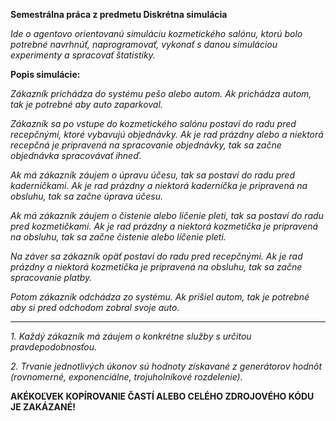 **Semestrálna práca z predmetu Diskrétna simulácia**

_Ide o agentovo orientovanú simuláciu kozmetického salónu, ktorú bolo potrebné navrhnúť, naprogramovať, vykonať s danou simuláciou experimenty a spracovať štatistiky._


**Popis simulácie:**

_Zákazník prichádza do systému pešo alebo autom. Ak prichádza autom, tak je potrebné aby auto zaparkoval._

_Zákazník sa po vstupe do kozmetického salónu postaví do radu pred recepčnými, ktoré vybavujú objednávky. Ak je rad prázdny alebo a niektorá recepčná je pripravená na spracovanie objednávky, tak sa začne objednávka spracovávať ihneď._

_Ak má zákazník záujem o úpravu účesu, tak sa postaví do radu pred kaderníčkami. Ak je rad prázdny a niektorá kaderníčka je pripravená na obsluhu, tak sa začne úprava účesu._

_Ak má zákazník záujem o čistenie alebo líčenie pleti, tak sa postaví do radu pred kozmetičkami. Ak je rad prázdny a niektorá kozmetička je pripravená na obsluhu, tak sa začne čistenie alebo líčenie pleti._

_Na záver sa zákazník opäť postaví do radu pred recepčnými. Ak je rad prázdny a niektorá kozmetička je pripravená na obsluhu, tak sa začne spracovanie platby._

_Potom zákazník odchádza zo systému. Ak prišiel autom, tak je potrebné aby si pred odchodom zobral svoje auto._

-------------------

_1. Každý zákazník má záujem o konkrétne služby s určitou pravdepodobnosťou._

_2. Trvanie jednotlivých úkonov sú hodnoty získavané z generátorov hodnôt (rovnomerné, exponenciálne, trojuholníkové rozdelenie)._

**AKÉKOĽVEK KOPÍROVANIE ČASTÍ ALEBO CELÉHO ZDROJOVÉHO KÓDU JE ZAKÁZANÉ!**

